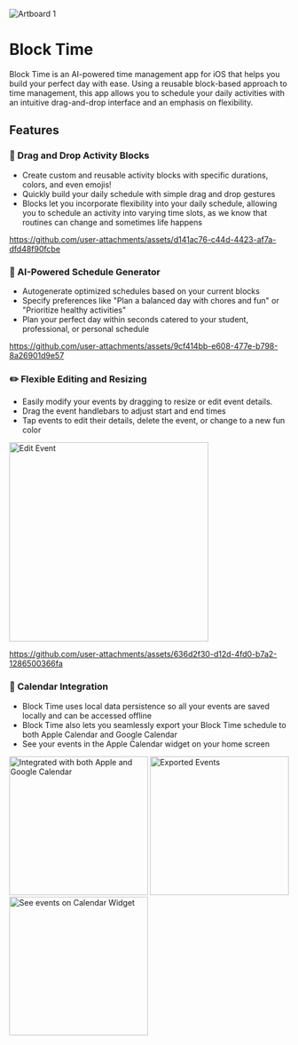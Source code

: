 ![Artboard 1](https://github.com/user-attachments/assets/5477b2dd-baeb-4512-be90-645cc131de1b)

# Block Time

Block Time is an AI-powered time management app for iOS that helps you build your perfect day with ease. Using a reusable block-based approach to time management, this app allows you to schedule your daily activities with an intuitive drag-and-drop interface and an emphasis on flexibility. 

## Features

### 🧩 Drag and Drop Activity Blocks

- Create custom and reusable activity blocks with specific durations, colors, and even emojis!
- Quickly build your daily schedule with simple drag and drop gestures
- Blocks let you incorporate flexibility into your daily schedule, allowing you to schedule an activity into varying time slots, as we know that routines can change and sometimes life happens

https://github.com/user-attachments/assets/d141ac76-c44d-4423-af7a-dfd48f90fcbe



### 🤖 AI-Powered Schedule Generator

- Autogenerate optimized schedules based on your current blocks
- Specify preferences like "Plan a balanced day with chores and fun" or "Prioritize healthy activities"
- Plan your perfect day within seconds catered to your student, professional, or personal schedule


https://github.com/user-attachments/assets/9cf414bb-e608-477e-b798-8a26901d9e57




### ✏️ Flexible Editing and Resizing

- Easily modify your events by dragging to resize or edit event details.
- Drag the event handlebars to adjust start and end times
- Tap events to edit their details, delete the event, or change to a new fun color

<img width="359" alt="Edit Event" src="https://github.com/user-attachments/assets/42f878bd-7521-41d2-bd5b-729543b0f22a" />


https://github.com/user-attachments/assets/636d2f30-d12d-4fd0-b7a2-1286500366fa



### 📱 Calendar Integration
- Block Time uses local data persistence so all your events are saved locally and can be accessed offline
- Block Time also lets you seamlessly export your Block Time schedule to both Apple Calendar and Google Calendar 
- See your events in the Apple Calendar widget on your home screen

<img width="250" alt="Integrated with both Apple and Google Calendar" src="https://github.com/user-attachments/assets/ed72e32f-64e8-42be-b294-560cdf5c589c" />
<img width="250" alt="Exported Events" src="https://github.com/user-attachments/assets/5bd3602c-22b1-4559-9de2-2026aa109343" />
<img width="250" alt="See events on Calendar Widget" src="https://github.com/user-attachments/assets/262e3edb-a77d-4f56-bf82-3df522aa754e" />



